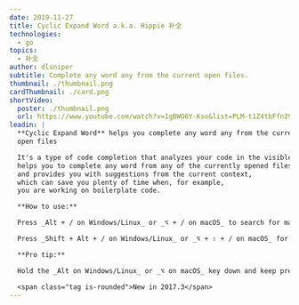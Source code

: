 ```yaml
---
date: 2019-11-27
title: Cyclic Expand Word a.k.a. Hippie 补全
technologies:
  - go
topics:
  - 补全
author: dlsniper
subtitle: Complete any word any from the current open files.
thumbnail: ./thumbnail.png
cardThumbnail: ./card.png
shortVideo:
  poster: ./thumbnail.png
  url: https://www.youtube.com/watch?v=1gBWO6Y-Kso&list=PLM-t1Z4tbFfn291KlSOQE_ulCAyzXO3uA
leadin: |
  **Cyclic Expand Word** helps you complete any word any from the current
  open files

  It's a type of code completion that analyzes your code in the visible scope,
  helps you to complete any word from any of the currently opened files,
  and provides you with suggestions from the current context,
  which can save you plenty of time when, for example,
  you are working on boilerplate code.

  **How to use:**

  Press _Alt + / on Windows/Linux_ or _⌥ + / on macOS_ to search for matching words before the caret or choose _Code | Completion | Cyclic Expand Word_.

  Press _Shift + Alt + / on Windows/Linux_ or _⌥ + ⇧ + / on macOS_ for searching words after the caret or choose _Code | Completion | Cyclic Expand Word (Backward)_.

  **Pro tip:**

  Hold the _Alt on Windows/Linux_ or _⌥ on macOS_ key down and keep pressing / until you get to the word you need.

  <span class="tag is-rounded">New in 2017.3</span>
---
```


